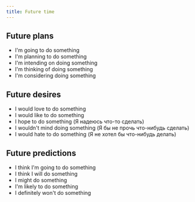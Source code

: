 ```yaml
---
title: Future time
---
```


## Future plans

- I'm going to do something
- I'm planning to do something
- I'm intending on doing something
- I'm thinking of doing something
- I'm considering doing something

## Future desires

- I would love to do something
- I would like to do something
- I hope to do something (Я надеюсь что-то сделать)
- I wouldn't mind doing something (Я бы не прочь что-нибудь сделать)
- I would hate to do something (Я не хотел бы что-нибудь делать)

## Future predictions

- I think I'm going to do something
- I think I will do something
- I might do something
- I'm likely to do something
- I definitely won't do something
